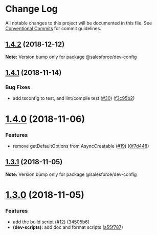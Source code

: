 # Change Log

All notable changes to this project will be documented in this file.
See [Conventional Commits](https://conventionalcommits.org) for commit guidelines.

## [1.4.2](https://github.com/forcedotcom/sfdx-dev-packages/compare/@salesforce/dev-config@1.4.1...@salesforce/dev-config@1.4.2) (2018-12-12)

**Note:** Version bump only for package @salesforce/dev-config





## [1.4.1](https://github.com/forcedotcom/sfdx-dev-packages/compare/@salesforce/dev-config@1.4.0...@salesforce/dev-config@1.4.1) (2018-11-14)


### Bug Fixes

* add tsconfig to test, and lint/compile test ([#30](https://github.com/forcedotcom/sfdx-dev-packages/issues/30)) ([f3c95b2](https://github.com/forcedotcom/sfdx-dev-packages/commit/f3c95b2))





# [1.4.0](https://github.com/forcedotcom/sfdx-dev-packages/compare/@salesforce/dev-config@1.3.1...@salesforce/dev-config@1.4.0) (2018-11-06)


### Features

* remove getDefaultOptions from AsyncCreatable ([#19](https://github.com/forcedotcom/sfdx-dev-packages/issues/19)) ([0f7d448](https://github.com/forcedotcom/sfdx-dev-packages/commit/0f7d448))





## [1.3.1](https://github.com/forcedotcom/sfdx-dev-packages/compare/@salesforce/dev-config@1.3.0...@salesforce/dev-config@1.3.1) (2018-11-05)

**Note:** Version bump only for package @salesforce/dev-config





# [1.3.0](https://github.com/forcedotcom/sfdx-dev-packages/compare/@salesforce/dev-config@1.2.0...@salesforce/dev-config@1.3.0) (2018-11-05)

### Features

- add the build script ([#12](https://github.com/forcedotcom/sfdx-dev-packages/issues/12)) ([34505b6](https://github.com/forcedotcom/sfdx-dev-packages/commit/34505b6))
- **(dev-scripts):** add doc and format scripts ([a55f787](https://github.com/forcedotcom/sfdx-dev-packages/commit/a55f787))
